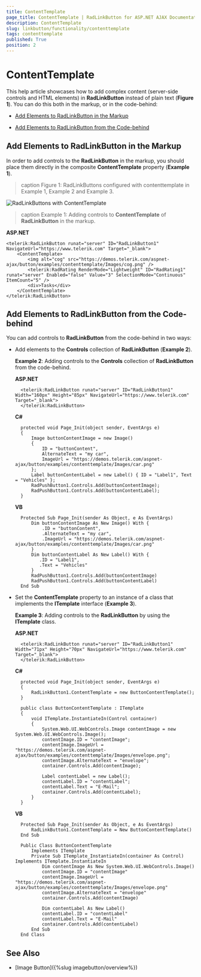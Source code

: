 ```yaml
---
title: ContentTemplate
page_title: ContentTemplate | RadLinkButton for ASP.NET AJAX Documentation
description: ContentTemplate
slug: linkbutton/functionality/contenttemplate
tags: contenttemplate
published: True
position: 2
---
```


# ContentTemplate

This help article showcases how to add complex content (server-side controls and HTML elements) in **RadLinkButton** instead of plain text (**Figure 1**). You can do this both in the markup, or in the code-behind:

* [Add Elements to RadLinkButton in the Markup](#add-elements-to-radlinkbutton-in-the-markup)

* [Add Elements to RadLinkButton from the Code-behind](#add-elements-to-radlinkbutton-from-the-code-behind)

## Add Elements to RadLinkButton in the Markup

In order to add controls to the **RadLinkButton** in the markup, you should place them directly in the composite **ContentTemplate** property (**Example 1**).

>caption Figure 1: RadLinkButtons configured with contenttemplate in Example 1, Example 2 and Example 3.

![RadLinkButtons with ContentTemplate](images/buttons-contenttemplate.png)

>caption Example 1: Adding controls to **ContentTemplate** of **RadLinkButton** in the markup.

**ASP.NET**

	<telerik:RadLinkButton runat="server" ID="RadLinkButton1" NavigateUrl="https://www.telerik.com" Target="_blank">
		<ContentTemplate>
			<img alt="cog" src="https://demos.telerik.com/aspnet-ajax/button/examples/contenttemplate/Images/cog.png" />
			<telerik:RadRating RenderMode="Lightweight" ID="RadRating1" runat="server" Enabled="false" Value="3" SelectionMode="Continuous" ItemCount="5" />
			<div>Tasks</div>
		</ContentTemplate>
	</telerik:RadLinkButton>

## Add Elements to RadLinkButton from the Code-behind

You can add controls to **RadLinkButton** from the code-behind in two ways:

* Add elements to the **Controls** collection of **RadLinkButton** (**Example 2**). 

	**Example 2**: Adding controls to the **Controls** collection of **RadLinkButton** from the code-behind.

	**ASP.NET**

		<telerik:RadLinkButton runat="server" ID="RadLinkButton1" Width="160px" Height="85px" NavigateUrl="https://www.telerik.com" Target="_blank">
		</telerik:RadLinkButton>

	**C#**

		protected void Page_Init(object sender, EventArgs e)
		{
			Image buttonContentImage = new Image()
			{
				ID = "buttonContent",
				AlternateText = "my car",
				ImageUrl = "https://demos.telerik.com/aspnet-ajax/button/examples/contenttemplate/Images/car.png"
			};
			Label buttonContentLabel = new Label() { ID = "Label1", Text = "Vehicles" };
			RadPushButton1.Controls.Add(buttonContentImage);
			RadPushButton1.Controls.Add(buttonContentLabel);
		}

	**VB**

		Protected Sub Page_Init(sender As Object, e As EventArgs)
			Dim buttonContentImage As New Image() With {
				.ID = "buttonContent",
				.AlternateText = "my car",
				.ImageUrl = "https://demos.telerik.com/aspnet-ajax/button/examples/contenttemplate/Images/car.png"
			}
			Dim buttonContentLabel As New Label() With {
			   .ID = "Label1",
			   .Text = "Vehicles"
			}
			RadPushButton1.Controls.Add(buttonContentImage)
			RadPushButton1.Controls.Add(buttonContentLabel)
		End Sub

* Set the **ContentTemplate** property to an instance of a class that implements the **ITemplate** interface (**Example 3**).

	**Example 3**: Adding controls to the **RadLinkButton** by using the **ITemplate** class.

	**ASP.NET**

		<telerik:RadLinkButton runat="server" ID="RadLinkButton1" Width="71px" Height="70px" NavigateUrl="https://www.telerik.com" Target="_blank">
		</telerik:RadLinkButton>

	**C#**

		protected void Page_Init(object sender, EventArgs e)
		{
			RadLinkButton1.ContentTemplate = new ButtonContentTemplate();
		}

		public class ButtonContentTemplate : ITemplate
		{
			void ITemplate.InstantiateIn(Control container)
			{
				System.Web.UI.WebControls.Image contentImage = new System.Web.UI.WebControls.Image();
				contentImage.ID = "contentImage";
				contentImage.ImageUrl = "https://demos.telerik.com/aspnet-ajax/button/examples/contenttemplate/Images/envelope.png";
				contentImage.AlternateText = "envelope";
				container.Controls.Add(contentImage);

				Label contentLabel = new Label();
				contentLabel.ID = "contentLabel";
				contentLabel.Text = "E-Mail";
				container.Controls.Add(contentLabel);
			}
		}

	**VB**

		Protected Sub Page_Init(sender As Object, e As EventArgs)
			RadLinkButton1.ContentTemplate = New ButtonContentTemplate()
		End Sub

		Public Class ButtonContentTemplate
			Implements ITemplate
			Private Sub ITemplate_InstantiateIn(container As Control) Implements ITemplate.InstantiateIn
				Dim contentImage As New System.Web.UI.WebControls.Image()
				contentImage.ID = "contentImage"
				contentImage.ImageUrl = "https://demos.telerik.com/aspnet-ajax/button/examples/contenttemplate/Images/envelope.png"
				contentImage.AlternateText = "envelope"
				container.Controls.Add(contentImage)

				Dim contentLabel As New Label()
				contentLabel.ID = "contentLabel"
				contentLabel.Text = "E-Mail"
				container.Controls.Add(contentLabel)
			End Sub
		End Class


## See Also

 

 * [Image Button]({%slug imagebutton/overview%})
